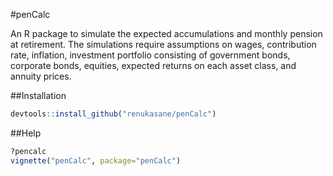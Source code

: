 #penCalc

An R package to simulate the expected accumulations and monthly
pension at retirement. The simulations require assumptions on wages,
contribution rate, inflation, investment portfolio consisting of
government bonds, corporate bonds, equities, expected returns on each
asset class, and annuity prices.


##Installation
```R
devtools::install_github("renukasane/penCalc")
```


##Help
```R
?pencalc
vignette("penCalc", package="penCalc")
```
